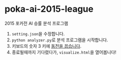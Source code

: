 # poka-ai-2015-league
2015 포카전 AI 승률 분석 프로그램

1. `setting.json`을 수정합니다.
2. `python analyzer.py`로 분석 프로그램을 시작합니다.
3. 키보드의 숫자 3 키에 [동전을 꼽습니다](https://namu.wiki/w/%EB%8F%99%EC%A0%84%EA%BC%BD%EA%B8%B0).
4. 종료될때까지 기다렸다가, `visualize.html`을 열어봅니다!
